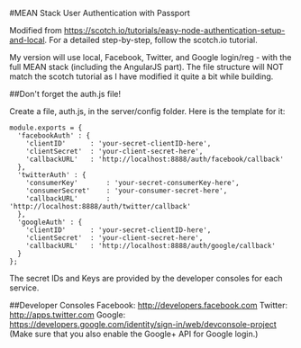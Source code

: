 #MEAN Stack User Authentication with Passport

Modified from https://scotch.io/tutorials/easy-node-authentication-setup-and-local.
For a detailed step-by-step, follow the scotch.io tutorial.

My version will use local, Facebook, Twitter, and Google login/reg - with the full MEAN stack (including the AngularJS part). The file structure will NOT match the scotch tutorial as I have modified it quite a bit while building.

##Don't forget the auth.js file!

Create a file, auth.js, in the server/config folder.
Here is the template for it:

```
module.exports = {
  'facebookAuth' : {
    'clientID'      : 'your-secret-clientID-here', 
    'clientSecret'  : 'your-client-secret-here',
    'callbackURL'   : 'http://localhost:8888/auth/facebook/callback'
  },
  'twitterAuth' : {
    'consumerKey'       : 'your-secret-consumerKey-here',
    'consumerSecret'    : 'your-consumer-secret-here',
    'callbackURL'       : 'http://localhost:8888/auth/twitter/callback'
  },
  'googleAuth' : {
    'clientID'      : 'your-secret-clientID-here',
    'clientSecret'  : 'your-client-secret-here',
    'callbackURL'   : 'http://localhost:8888/auth/google/callback'
  }
};
```

The secret IDs and Keys are provided by the developer consoles for each service.

##Developer Consoles
Facebook: http://developers.facebook.com
Twitter: http://apps.twitter.com
Google: https://developers.google.com/identity/sign-in/web/devconsole-project
(Make sure that you also enable the Google+ API for Google login.)